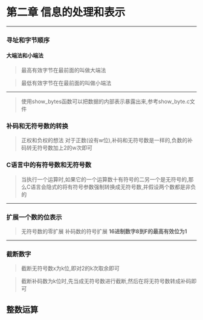 # 第二章 信息的处理和表示

---
### 寻址和字节顺序
#### 大端法和小端法
> 最高有效字节在最前面的叫做大端法

> 最低有效字节在在最前面的叫做小端法

---
> 使用show_bytes函数可以把数据的内部表示暴露出来,参考show_byte.c文件

### 补码和无符号数的转换
> 正权和负权的想法
> 对于正数(设有w位),补码和无符号数是一样的,负数的补码转无符号数加上2的w次即可

### C语言中的有符号数和无符号数
> 当执行一个运算时,如果它的一个运算数十有符号的二另一个是无符号的,那么C语言会隐式的将有符号参数强制转换成无符号数,并假设两个数都是非负的

---
### 扩展一个数的位表示
> 无符号数的零扩展
> 补码数的符号扩展
> **16进制数字8到F的最高有效位为1**
---

### 截断数字

> 截断无符号数x为k位,即对2的k次取余即可

> 截断补码数为k位时,先当成无符号数进行截断,然后在将无符号数转成补码即可

## 整数运算
